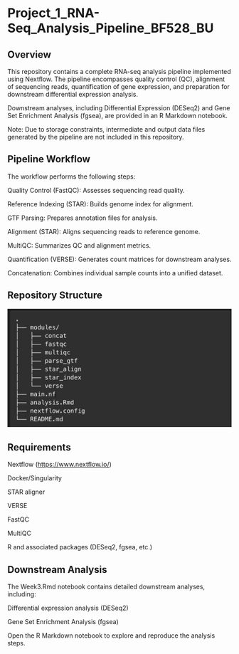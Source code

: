 # Project_1_RNA-Seq_Analysis_Pipeline_BF528_BU

## Overview

This repository contains a complete RNA-seq analysis pipeline implemented using Nextflow. The pipeline encompasses quality control (QC), alignment of sequencing reads, quantification of gene expression, and preparation for downstream differential expression analysis.

Downstream analyses, including Differential Expression (DESeq2) and Gene Set Enrichment Analysis (fgsea), are provided in an R Markdown notebook.

Note: Due to storage constraints, intermediate and output data files generated by the pipeline are not included in this repository.

## Pipeline Workflow

The workflow performs the following steps:

Quality Control (FastQC): Assesses sequencing read quality.

Reference Indexing (STAR): Builds genome index for alignment.

GTF Parsing: Prepares annotation files for analysis.

Alignment (STAR): Aligns sequencing reads to reference genome.

MultiQC: Summarizes QC and alignment metrics.

Quantification (VERSE): Generates count matrices for downstream analyses.

Concatenation: Combines individual sample counts into a unified dataset.

## Repository Structure

![Project_1_RNA-Seq_BF528_BU](images/workflow.png)

## Requirements

Nextflow (https://www.nextflow.io/)

Docker/Singularity

STAR aligner

VERSE

FastQC

MultiQC

R and associated packages (DESeq2, fgsea, etc.)

## Downstream Analysis

The Week3.Rmd notebook contains detailed downstream analyses, including:

Differential expression analysis (DESeq2)

Gene Set Enrichment Analysis (fgsea)

Open the R Markdown notebook to explore and reproduce the analysis steps.
